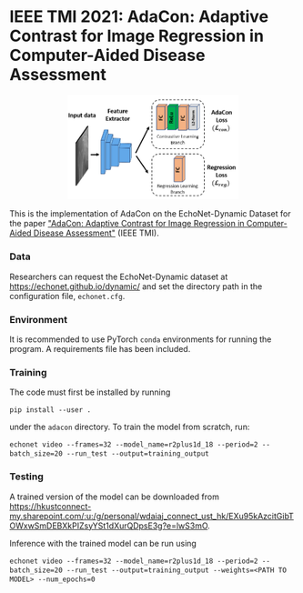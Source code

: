 # IEEE TMI 2021: AdaCon: Adaptive Contrast for Image Regression in Computer-Aided Disease Assessment

<p align="center">
  <img src="https://github.com/XMed-Lab/AdaCon/raw/main/echonet/docs/framework_chart.PNG" width="300">
</p>

This is the implementation of AdaCon on the EchoNet-Dynamic Dataset for the paper ["AdaCon: Adaptive Contrast for Image Regression in Computer-Aided Disease Assessment"](http://arxiv.org/abs/2112.11700) (IEEE TMI).

### Data

Researchers can request the EchoNet-Dynamic dataset at https://echonet.github.io/dynamic/ and set the directory path in the configuration file, `echonet.cfg`.


### Environment

It is recommended to use PyTorch `conda` environments for running the program. A requirements file has been included. 

### Training

The code must first be installed by running 
    
    pip install --user .

under the `adacon` directory. To train the model from scratch, run:

```
echonet video --frames=32 --model_name=r2plus1d_18 --period=2 --batch_size=20 --run_test --output=training_output
```


### Testing

A trained version of the model can be downloaded from https://hkustconnect-my.sharepoint.com/:u:/g/personal/wdaiaj_connect_ust_hk/EXu95kAzcitGibTOWxwSmDEBXkPIZsyYSt1dXurQDpsE3g?e=lwS3mO. 

Inference with the trained model can be run using

```
echonet video --frames=32 --model_name=r2plus1d_18 --period=2 --batch_size=20 --run_test --output=training_output --weights=<PATH TO MODEL> --num_epochs=0
```
